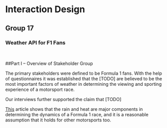 # Interaction Design
## Group 17
### Weather API for F1 Fans
<br />

##Part I – Overview of Stakeholder Group

The primary stakeholders were defined to be Formula 1 fans.
With the help of questionnaires it was established that the [TODO] are 
believed to be the most important factors of weather in determining the
viewing and sporting experience of a motorsport race. 

Our interviews further supported the claim that [TODO]

[This](https://www.rmets.org/metmatters/f1-and-weather) article shows that the rain and heat are major 
components in determining the dynamics of a Formula 1 race, and it is a 
reasonable assumption that it holds for other motorsports too.
